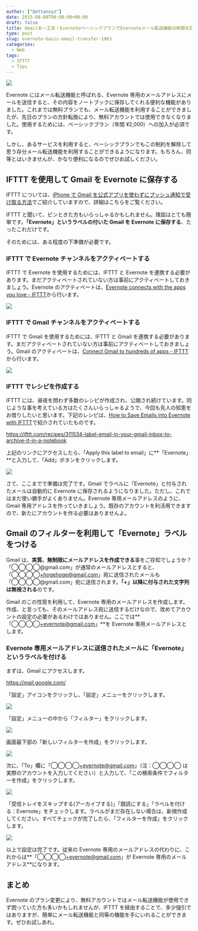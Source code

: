 ```yaml
---
author: ["@ottanxyz"]
date: 2015-08-08T00:00:00+00:00
draft: false
title: Gmailを一工夫！EvernoteベーシックプランでEvernoteメール転送機能の制限を回避する方法
type: post
slug: evernote-basic-email-transfer-1963
categories:
  - Web
tags:
  - IFTTT
  - Tips
---
```


![](/uploads/2015/08/150808-55c5f9900a98e.png)

Evernote にはメール転送機能と呼ばれる、Evernote 専用のメールアドレスにメールを送信すると、その内容をノートブックに保存してくれる便利な機能がありました。これまでは無料プランでも、メール転送機能を利用することができましたが、先日のプランの方針転換により、無料アカウントでは使用できなくなりました。使用するためには、ベーシックプラン（年間 ¥2,000）への加入が必須です。

しかし、あるサービスを利用すると、ベーシックプランでもこの制約を解除して思う存分メール転送機能を利用することができるようになります。もちろん、同等とはいきませんが、かなり便利になるのでぜひお試しください。

## IFTTT を使用して Gmail を Evernote に保存する

IFTTT については、[iPhone で Gmail を公式アプリを使わずにプッシュ通知で受け取る方法](/posts/2014/09/iphone-gmail-push-490/)でご紹介していますので、詳細はこちらをご覧ください。

IFTTT と聞いて、ピンときた方もいらっしゃるかもしれません。理屈はとても簡単です。**「Evernote」というラベルの付いた Gmail を Evernote に保存する**、たったこれだけです。

そのためには、ある程度の下準備が必要です。

### IFTTT で Evernote チャンネルをアクティベートする

IFTTT で Evernote を使用するためには、IFTTT と Evernote を連携する必要があります。まだアクティベートされていない方は事前にアクティベートしておきましょう。Evernote のアクティベートは、[Evernote connects with the apps you love - IFTTT](https://ifttt.com/evernote)から行います。

![](/uploads/2015/08/150808-55c5f976af8e6.png)

### IFTTT で Gmail チャンネルをアクティベートする

IFTTT で Gmail を使用するためには、IFTTT と Gmail を連携する必要があります。まだアクティベートされていない方は事前にアクティベートしておきましょう。Gmail のアクティベートは、[Connect Gmail to hundreds of apps - IFTTT](https://ifttt.com/gmail)から行います。

![](/uploads/2015/08/150808-55c5f97e10282.png)

### IFTTT でレシピを作成する

IFTTT には、昼夜を問わず多数のレシピが作成され、公開され続けています。同じような事を考えている方はたくさんいらっしゃるようで、今回も先人の知恵をお借りしたいと思います。下記のレシピは、[How to Save Emails into Evernote with IFTTT](http://www.labnol.org/internet/evernote-email-notes/28961/)で紹介されていたものです。

https://ifttt.com/recipes/311534-label-email-in-your-gmail-inbox-to-archive-it-in-a-notebook

上記のリンクにアクセスしたら、「Apply this label to email」に**「Evernote」**と入力して、「Add」ボタンをクリックします。

![](/uploads/2015/08/150808-55c5f98087cb1.png)

さて、ここまでで準備は完了です。Gmail でラベルに「Evernote」と付与されたメールは自動的に Evernote に保存されるようになりました。ただし、これではまだ使い勝手がよくありません。Evernote 専用メールアドレスのように、Gmail 専用アドレスを作っていきましょう。既存のアカウントを利活用できますので、新たにアカウントを作る必要はありませんよ。

## Gmail のフィルターを利用して「Evernote」ラベルをつける

Gmail は、**実質、無制限にメールアドレスを作成できる**事をご存知でしょうか？「◯◯◯◯@gmail.com」が通常のメールアドレスとすると、「◯◯◯◯+hogehoge@gmail.com」宛に送信されたメールも「◯◯◯◯@gmail.com」宛に送信されます。**「+」以降に付与された文字列は無視される**のです。

Gmail のこの性質を利用して、Evernote 専用のメールアドレスを作成します。作成、と言っても、そのメールアドレス宛に送信するだけなので、改めてアカウントの設定の必要があるわけではありません。ここでは**「◯◯◯◯+evernote@gmail.com」**を Evernote 専用メールアドレスとします。

### Evernote 専用メールアドレスに送信されたメールに「Evernote」というラベルを付ける

まずは、Gmail にアクセスします。

https://mail.google.com/

「設定」アイコンをクリックし、「設定」メニューをクリックします。

![](/uploads/2015/08/150808-55c5f9845e8ba.png)

「設定」メニューの中から「フィルター」をクリックします。

![](/uploads/2015/08/150808-55c5f985ade52.png)

画面最下部の「新しいフィルターを作成」をクリックします。

![](/uploads/2015/08/150808-55c5f98894837.png)

次に、「To」欄に「◯◯◯◯+evernote@gmail.com」（注：◯◯◯◯ は実際のアカウントを入力してください）と入力して、「この検索条件でフィルターを作成」をクリックします。

![](/uploads/2015/08/150808-55c5f98a2eb63.png)

「受信トレイをスキップする(アーカイブする)」「既読にする」「ラベルを付ける：Evernote」をチェックします。ラベルがまだ存在しない場合は、新規作成してください。すべてチェックが完了したら、「フィルターを作成」をクリックします。

![](/uploads/2015/08/150808-55c5f98c888f7.png)

以上で設定は完了です。従来の Evernote 専用のメールアドレスの代わりに、これからは**「◯◯◯◯+evernote@gmail.com」が Evernote 専用のメールアドレス**になります。

## まとめ

Evernote のプラン変更により、無料アカウントではメール転送機能が使用できず困っていた方も多いかもしれませんが、IFTTT を経由することで、多少強引ではありますが、簡単にメール転送機能と同等の機能を手にいれることができます。ぜひお試しあれ。
